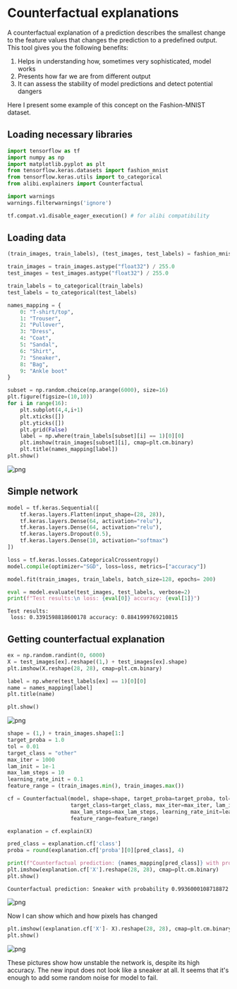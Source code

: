 # Counterfactual explanations

A counterfactual explanation of a prediction describes the smallest change to the feature values that changes the prediction to a predefined output.  
This tool gives you the following benefits:  
1. Helps in understanding how, sometimes very sophisticated, model works
2. Presents how far we are from different output
3. It can assess the stability of model predictions and detect potential dangers  

Here I present some example of this concept on the Fashion-MNIST dataset.

## Loading necessary libraries


```python
import tensorflow as tf
import numpy as np
import matplotlib.pyplot as plt
from tensorflow.keras.datasets import fashion_mnist
from tensorflow.keras.utils import to_categorical
from alibi.explainers import Counterfactual

import warnings
warnings.filterwarnings('ignore')

```


```python
tf.compat.v1.disable_eager_execution() # for alibi compatibility
```

## Loading data


```python
(train_images, train_labels), (test_images, test_labels) = fashion_mnist.load_data()

train_images = train_images.astype("float32") / 255.0
test_images = test_images.astype("float32") / 255.0

train_labels = to_categorical(train_labels)
test_labels = to_categorical(test_labels)
```


```python
names_mapping = {
    0: "T-shirt/top",
    1: "Trouser",
    2: "Pullover",
    3: "Dress",
    4: "Coat",
    5: "Sandal",
    6: "Shirt",
    7: "Sneaker",
    8: "Bag",
    9: "Ankle boot"
}
```


```python
subset = np.random.choice(np.arange(6000), size=16)
plt.figure(figsize=(10,10))
for i in range(16):
    plt.subplot(4,4,i+1)
    plt.xticks([])
    plt.yticks([])
    plt.grid(False)
    label = np.where(train_labels[subset][i] == 1)[0][0]
    plt.imshow(train_images[subset][i], cmap=plt.cm.binary)
    plt.title(names_mapping[label])
plt.show()
```


    
![png](README_files/README_8_0.png)
    


## Simple network


```python
model = tf.keras.Sequential([
    tf.keras.layers.Flatten(input_shape=(28, 28)),
    tf.keras.layers.Dense(64, activation="relu"),
    tf.keras.layers.Dense(64, activation="relu"),
    tf.keras.layers.Dropout(0.5),
    tf.keras.layers.Dense(10, activation="softmax")
])
```


```python
loss = tf.keras.losses.CategoricalCrossentropy()
model.compile(optimizer="SGD", loss=loss, metrics=["accuracy"])
```


```python
model.fit(train_images, train_labels, batch_size=128, epochs= 200)
```


```python
eval = model.evaluate(test_images, test_labels, verbose=2)
print(f"Test results:\n loss: {eval[0]} accuracy: {eval[1]}")
```

    Test results:
     loss: 0.3391598818600178 accuracy: 0.8841999769210815
    

## Getting counterfactual explanation


```python
ex = np.random.randint(0, 6000)
X = test_images[ex].reshape((1,) + test_images[ex].shape)
plt.imshow(X.reshape(28, 28), cmap=plt.cm.binary)

label = np.where(test_labels[ex] == 1)[0][0]
name = names_mapping[label]
plt.title(name)

plt.show()
```


    
![png](README_files/README_15_0.png)
    



```python
shape = (1,) + train_images.shape[1:]
target_proba = 1.0
tol = 0.01
target_class = "other"
max_iter = 1000
lam_init = 1e-1
max_lam_steps = 10
learning_rate_init = 0.1
feature_range = (train_images.min(), train_images.max())
```


```python
cf = Counterfactual(model, shape=shape, target_proba=target_proba, tol=tol,
                    target_class=target_class, max_iter=max_iter, lam_init=lam_init,
                    max_lam_steps=max_lam_steps, learning_rate_init=learning_rate_init,
                    feature_range=feature_range)

explanation = cf.explain(X)
```


```python
pred_class = explanation.cf['class']
proba = round(explanation.cf['proba'][0][pred_class], 4)

print(f"Counterfactual prediction: {names_mapping[pred_class]} with probability {proba}")
plt.imshow(explanation.cf['X'].reshape(28, 28), cmap=plt.cm.binary)
plt.show()
```

    Counterfactual prediction: Sneaker with probability 0.9936000108718872
    


    
![png](README_files/README_18_1.png)
    


Now I can show which and how pixels has changed


```python
plt.imshow((explanation.cf['X']- X).reshape(28, 28), cmap=plt.cm.binary)
plt.show()
```


    
![png](README_files/README_20_0.png)
    


These pictures show how unstable the network is, despite its high accuracy. The new input does not look like a sneaker at all. It seems that it's enough to add some random noise for model to fail. 
